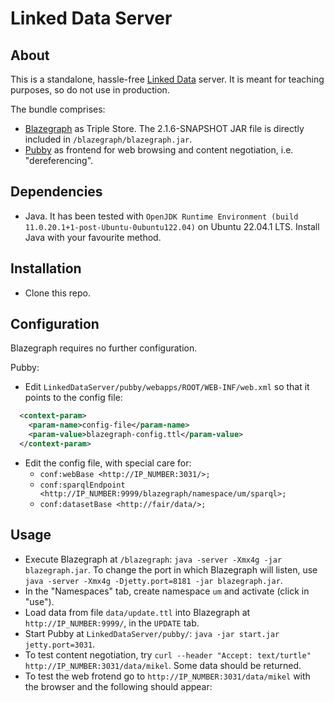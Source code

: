 # Linked Data Server

## About

This is a standalone, hassle-free [Linked Data](https://www.w3.org/standards/semanticweb/data) server. It is meant for teaching purposes, so do not use in production.

The bundle comprises:

* [Blazegraph](https://github.com/blazegraph/database) as Triple Store. The 2.1.6-SNAPSHOT JAR file is directly included in `/blazegraph/blazegraph.jar`.
* [Pubby](https://github.com/cygri/pubby) as frontend for web browsing and content negotiation, i.e. "dereferencing".

## Dependencies

* Java. It has been tested with `OpenJDK Runtime Environment (build 11.0.20.1+1-post-Ubuntu-0ubuntu122.04)` on Ubuntu 22.04.1 LTS. Install Java with your favourite method.

## Installation

* Clone this repo.

## Configuration

Blazegraph requires no further configuration.

Pubby:

* Edit `LinkedDataServer/pubby/webapps/ROOT/WEB-INF/web.xml` so that it points to the config file:

```xml
  <context-param>
    <param-name>config-file</param-name>
    <param-value>blazegraph-config.ttl</param-value>
  </context-param>
```

* Edit the config file, with special care for:
  * `conf:webBase <http://IP_NUMBER:3031/>;`
  * `conf:sparqlEndpoint <http://IP_NUMBER:9999/blazegraph/namespace/um/sparql>;`
  * `conf:datasetBase <http://fair/data/>;` 

## Usage

* Execute Blazegraph at `/blazegraph`: `java -server -Xmx4g -jar blazegraph.jar`. To change the port in which Blazegraph will listen, use `java -server -Xmx4g -Djetty.port=8181 -jar blazegraph.jar`.
* In the "Namespaces" tab, create namespace `um` and activate (click in "use").
* Load data from file `data/update.ttl` into Blazegraph at `http://IP_NUMBER:9999/`, in the `UPDATE` tab.
* Start Pubby at `LinkedDataServer/pubby/`: `java -jar start.jar jetty.port=3031`.
* To test content negotiation, try `curl --header "Accept: text/turtle" http://IP_NUMBER:3031/data/mikel`. Some data should be returned.
* To test the web frotend go to `http://IP_NUMBER:3031/data/mikel` with the browser and the following should appear:



